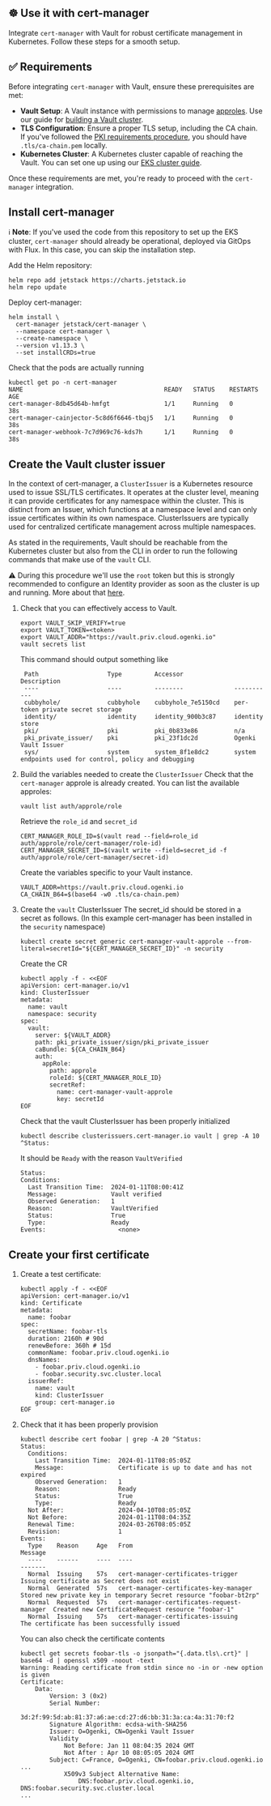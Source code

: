 ## ☸ Use it with cert-manager

Integrate `cert-manager` with Vault for robust certificate management in Kubernetes. Follow these steps for a smooth setup.

## ✅ Requirements

Before integrating `cert-manager` with Vault, ensure these prerequisites are met:

- **Vault Setup**: A Vault instance with permissions to manage [approles](https://developer.hashicorp.com/vault/docs/auth/approle). Use our guide for [building a Vault cluster](https://github.com/Smana/demo-cloud-native-ref/blob/main/terraform/vault/cluster/README.md).
- **TLS Configuration**: Ensure a proper TLS setup, including the CA chain. If you've followed the [PKI requirements procedure](https://github.com/Smana/demo-cloud-native-ref/blob/refactor_docs_per_topic/terraform/vault/cluster/docs/pki_requirements.md), you should have `.tls/ca-chain.pem` locally.
- **Kubernetes Cluster**: A Kubernetes cluster capable of reaching the Vault. You can set one up using our [EKS cluster guide](https://github.com/Smana/demo-cloud-native-ref/blob/main/terraform/eks/README.md).

Once these requirements are met, you're ready to proceed with the `cert-manager` integration.

## Install cert-manager

ℹ️ **Note**: If you've used the code from this repository to set up the EKS cluster, `cert-manager` should already be operational, deployed via GitOps with Flux. In this case, you can skip the installation step.

Add the Helm repository:
```console
helm repo add jetstack https://charts.jetstack.io
helm repo update
```

Deploy cert-manager:
```console
helm install \
  cert-manager jetstack/cert-manager \
  --namespace cert-manager \
  --create-namespace \
  --version v1.13.3 \
  --set installCRDs=true
```

Check that the pods are actually running
```console
kubectl get po -n cert-manager
NAME                                       READY   STATUS    RESTARTS   AGE
cert-manager-8db45d64b-hmfgt               1/1     Running   0          38s
cert-manager-cainjector-5c8d6f6646-tbqj5   1/1     Running   0          38s
cert-manager-webhook-7c7d969c76-kds7h      1/1     Running   0          38s
```

## Create the Vault cluster issuer

In the context of cert-manager, a `ClusterIssuer` is a Kubernetes resource used to issue SSL/TLS certificates. It operates at the cluster level, meaning it can provide certificates for any namespace within the cluster. This is distinct from an Issuer, which functions at a namespace level and can only issue certificates within its own namespace. ClusterIssuers are typically used for centralized certificate management across multiple namespaces.

As stated in the requirements, Vault should be reachable from the Kubernetes cluster but also from the CLI in order to run the following commands that make use of the `vault` CLI.

⚠️ During this procedure we'll use the `root` token but this is strongly recommended to configure an Identity provider as soon as the cluster is up and running. More about that [here](root_token.md).

1. Check that you can effectively access to Vault.
   ```console
   export VAULT_SKIP_VERIFY=true
   export VAULT_TOKEN=<token>
   export VAULT_ADDR="https://vault.priv.cloud.ogenki.io"
   vault secrets list
   ```

   This command should output something like
   ```console
    Path                   Type         Accessor              Description
    ----                   ----         --------              -----------
    cubbyhole/             cubbyhole    cubbyhole_7e5150cd    per-token private secret storage
    identity/              identity     identity_900b3c87     identity store
    pki/                   pki          pki_0b833e86          n/a
    pki_private_issuer/    pki          pki_23f1dc2d          Ogenki Vault Issuer
    sys/                   system       system_8f1e8dc2       system endpoints used for control, policy and debugging
   ```

2. Build the variables needed to create the `ClusterIssuer`
   Check that the `cert-manager` approle is already created. You can list the available approles:
   ```console
   vault list auth/approle/role
   ```

   Retrieve the `role_id` and `secret_id`
   ```console
   CERT_MANAGER_ROLE_ID=$(vault read --field=role_id auth/approle/role/cert-manager/role-id)
   CERT_MANAGER_SECRET_ID=$(vault write --field=secret_id -f auth/approle/role/cert-manager/secret-id)
   ```

   Create the variables specific to your Vault instance.
   ```console
   VAULT_ADDR=https://vault.priv.cloud.ogenki.io
   CA_CHAIN_B64=$(base64 -w0 .tls/ca-chain.pem)
   ```

3. Create the `vault` ClusterIssuer
   The secret_id should be stored in a secret as follows. (In this example cert-manager has been installed in the `security` namespace)
   ```console
   kubectl create secret generic cert-manager-vault-approle --from-literal=secretId="${CERT_MANAGER_SECRET_ID}" -n security
   ```

   Create the CR
   ```console
   kubectl apply -f - <<EOF
   apiVersion: cert-manager.io/v1
   kind: ClusterIssuer
   metadata:
     name: vault
     namespace: security
   spec:
     vault:
       server: ${VAULT_ADDR}
       path: pki_private_issuer/sign/pki_private_issuer
       caBundle: ${CA_CHAIN_B64}
       auth:
         appRole:
           path: approle
           roleId: ${CERT_MANAGER_ROLE_ID}
           secretRef:
             name: cert-manager-vault-approle
             key: secretId
   EOF
   ```

   Check that the vault ClusterIssuer has been properly initialized
   ```console
   kubectl describe clusterissuers.cert-manager.io vault | grep -A 10 ^Status:
   ```
   It should be `Ready` with the reason `VaultVerified`
   ```console
   Status:
   Conditions:
     Last Transition Time:  2024-01-11T08:00:41Z
     Message:               Vault verified
     Observed Generation:   1
     Reason:                VaultVerified
     Status:                True
     Type:                  Ready
   Events:                    <none>
   ```

## Create your first certificate

1. Create a test certificate:
   ```console
   kubectl apply -f - <<EOF
   apiVersion: cert-manager.io/v1
   kind: Certificate
   metadata:
     name: foobar
   spec:
     secretName: foobar-tls
     duration: 2160h # 90d
     renewBefore: 360h # 15d
     commonName: foobar.priv.cloud.ogenki.io
     dnsNames:
       - foobar.priv.cloud.ogenki.io
       - foobar.security.svc.cluster.local
     issuerRef:
       name: vault
       kind: ClusterIssuer
       group: cert-manager.io
   EOF
   ```

2. Check that it has been properly provision
   ```console
   kubectl describe cert foobar | grep -A 20 ^Status:
   Status:
     Conditions:
       Last Transition Time:  2024-01-11T08:05:05Z
       Message:               Certificate is up to date and has not expired
       Observed Generation:   1
       Reason:                Ready
       Status:                True
       Type:                  Ready
     Not After:               2024-04-10T08:05:05Z
     Not Before:              2024-01-11T08:04:35Z
     Renewal Time:            2024-03-26T08:05:05Z
     Revision:                1
   Events:
     Type    Reason     Age   From                                       Message
     ----    ------     ----  ----                                       -------
     Normal  Issuing    57s   cert-manager-certificates-trigger          Issuing certificate as Secret does not exist
     Normal  Generated  57s   cert-manager-certificates-key-manager      Stored new private key in temporary Secret resource "foobar-bt2rp"
     Normal  Requested  57s   cert-manager-certificates-request-manager  Created new CertificateRequest resource "foobar-1"
     Normal  Issuing    57s   cert-manager-certificates-issuing          The certificate has been successfully issued
   ```

   You can also check the certificate contents
   ```console
   kubectl get secrets foobar-tls -o jsonpath="{.data.tls\.crt}" | base64 -d | openssl x509 -noout -text
   Warning: Reading certificate from stdin since no -in or -new option is given
   Certificate:
       Data:
           Version: 3 (0x2)
           Serial Number:
               3d:2f:99:5d:ab:81:37:a6:ae:cd:27:d6:bb:31:3a:ca:4a:31:70:f2
           Signature Algorithm: ecdsa-with-SHA256
           Issuer: O=Ogenki, CN=Ogenki Vault Issuer
           Validity
               Not Before: Jan 11 08:04:35 2024 GMT
               Not After : Apr 10 08:05:05 2024 GMT
           Subject: C=France, O=Ogenki, CN=foobar.priv.cloud.ogenki.io
   ...
               X509v3 Subject Alternative Name:
                   DNS:foobar.priv.cloud.ogenki.io, DNS:foobar.security.svc.cluster.local
   ...
   ```